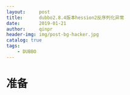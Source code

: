 ```yaml
---
layout:     post
title:      dubbo2.8.4版本hession2反序列化异常
date:       2019-01-21
author:     qinpr
header-img: img/post-bg-hacker.jpg
catalog: true
tags:
    - DUBBO
---
```


# 准备
